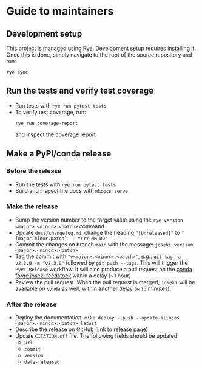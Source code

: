 # Guide to maintainers

## Development setup

This project is managed using [Rye](https://rye-up.com). Development setup
requires installing it. Once this is done, simply navigate to the root of the
source repository and run:
```
rye sync
```

## Run the tests and verify test coverage

* Run tests with `rye run pytest tests`
* To verify test coverage, run:
  ```shell
  rye run coverage-report
  ```
  and inspect the coverage report

## Make a PyPI/conda release

### Before the release

* Run the tests with `rye run pytest tests`
* Build and inspect the docs with `mkdocs serve`

### Make the release

* Bump the version number to the target value using the
  `rye version <major>.<minor>.<patch>` command
* Update `docs/changelog.md`: change the heading
  `"[Unreleased]"` to `"[major.minor.patch]  - YYYY-MM-DD"`
* Commit the changes on branch `main` with the message:
  `joseki version <major>.<minor>.<patch>`
* Tag the commit with `"v<major>.<minor>.<patch>"`, *e.g.*:
  `git tag -a v2.3.0 -m "v2.3.0"` followed by `git push --tags`. This will
  trigger the `PyPI Release` workflow. It will also produce a pull request on
  the [conda forge joseki feedstock](https://github.com/conda-forge/joseki-feedstock) within a delay (~1 hour)
* Review the pull request. When the pull request is merged,
  `joseki` will be available on `conda` as well, within another delay
  (~ 15 minutes).

### After the release

* Deploy the documentation:
  `mike deploy --push --update-aliases <major>.<minor>.<patch> latest`
* Describe the release on GitHub ([link to release page](https://github.com/rayference/joseki/releases))
* Update `CITATION.cff` file. The following fields should be updated
  * `url`
  * `commit`
  * `version`
  * `date-released`
